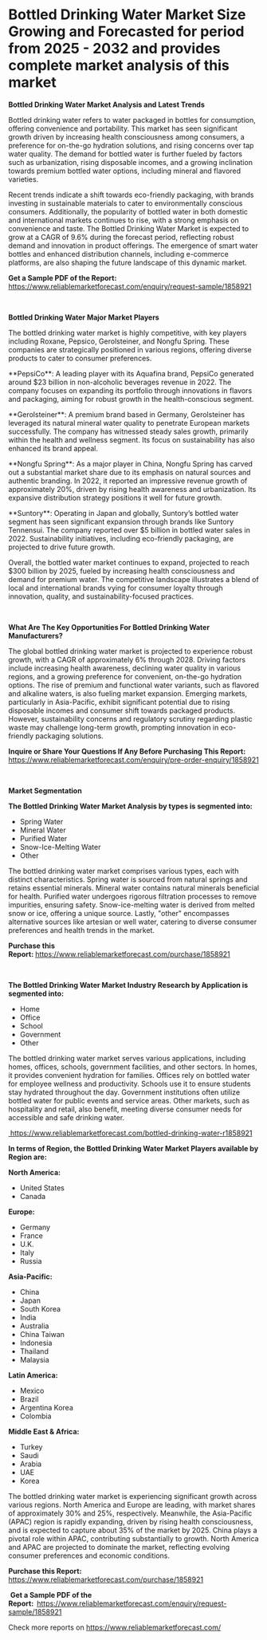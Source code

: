 <p><h1>Bottled Drinking Water Market Size Growing and Forecasted for period from 2025 - 2032 and provides complete market analysis of this market</h1></p><p><strong>Bottled Drinking Water Market Analysis and Latest Trends</strong></p>
<p><p>Bottled drinking water refers to water packaged in bottles for consumption, offering convenience and portability. This market has seen significant growth driven by increasing health consciousness among consumers, a preference for on-the-go hydration solutions, and rising concerns over tap water quality. The demand for bottled water is further fueled by factors such as urbanization, rising disposable incomes, and a growing inclination towards premium bottled water options, including mineral and flavored varieties.</p><p>Recent trends indicate a shift towards eco-friendly packaging, with brands investing in sustainable materials to cater to environmentally conscious consumers. Additionally, the popularity of bottled water in both domestic and international markets continues to rise, with a strong emphasis on convenience and taste. The Bottled Drinking Water Market is expected to grow at a CAGR of 9.6% during the forecast period, reflecting robust demand and innovation in product offerings. The emergence of smart water bottles and enhanced distribution channels, including e-commerce platforms, are also shaping the future landscape of this dynamic market.</p></p>
<p><strong>Get a Sample PDF of the Report:&nbsp;</strong> <a href="https://www.reliablemarketforecast.com/enquiry/request-sample/1858921?utm_campaign=3324&utm_medium=2&utm_source=Github&utm_content=ia&utm_term=07042025&utm_id=bottled-drinking-water">https://www.reliablemarketforecast.com/enquiry/request-sample/1858921</a></p>
<p>&nbsp;</p>
<p><strong>Bottled Drinking Water Major Market Players</strong></p>
<p><p>The bottled drinking water market is highly competitive, with key players including Roxane, Pepsico, Gerolsteiner, and Nongfu Spring. These companies are strategically positioned in various regions, offering diverse products to cater to consumer preferences.</p><p>**PepsiCo**: A leading player with its Aquafina brand, PepsiCo generated around $23 billion in non-alcoholic beverages revenue in 2022. The company focuses on expanding its portfolio through innovations in flavors and packaging, aiming for robust growth in the health-conscious segment.</p><p>**Gerolsteiner**: A premium brand based in Germany, Gerolsteiner has leveraged its natural mineral water quality to penetrate European markets successfully. The company has witnessed steady sales growth, primarily within the health and wellness segment. Its focus on sustainability has also enhanced its brand appeal.</p><p>**Nongfu Spring**: As a major player in China, Nongfu Spring has carved out a substantial market share due to its emphasis on natural sources and authentic branding. In 2022, it reported an impressive revenue growth of approximately 20%, driven by rising health awareness and urbanization. Its expansive distribution strategy positions it well for future growth.</p><p>**Suntory**: Operating in Japan and globally, Suntory’s bottled water segment has seen significant expansion through brands like Suntory Tennensui. The company reported over $5 billion in bottled water sales in 2022. Sustainability initiatives, including eco-friendly packaging, are projected to drive future growth.</p><p>Overall, the bottled water market continues to expand, projected to reach $300 billion by 2025, fueled by increasing health consciousness and demand for premium water. The competitive landscape illustrates a blend of local and international brands vying for consumer loyalty through innovation, quality, and sustainability-focused practices.</p></p>
<p>&nbsp;</p>
<p><strong>What Are The Key Opportunities For Bottled Drinking Water Manufacturers?</strong></p>
<p><p>The global bottled drinking water market is projected to experience robust growth, with a CAGR of approximately 6% through 2028. Driving factors include increasing health awareness, declining water quality in various regions, and a growing preference for convenient, on-the-go hydration options. The rise of premium and functional water variants, such as flavored and alkaline waters, is also fueling market expansion. Emerging markets, particularly in Asia-Pacific, exhibit significant potential due to rising disposable incomes and consumer shift towards packaged products. However, sustainability concerns and regulatory scrutiny regarding plastic waste may challenge long-term growth, prompting innovation in eco-friendly packaging solutions.</p></p>
<p><strong>Inquire or Share Your Questions If Any Before Purchasing This Report:</strong> <a href="https://www.reliablemarketforecast.com/enquiry/pre-order-enquiry/1858921?utm_campaign=3324&utm_medium=2&utm_source=Github&utm_content=ia&utm_term=07042025&utm_id=bottled-drinking-water">https://www.reliablemarketforecast.com/enquiry/pre-order-enquiry/1858921</a></p>
<p>&nbsp;</p>
<p><strong>Market Segmentation</strong></p>
<p><strong>The Bottled Drinking Water Market Analysis by types is segmented into:</strong></p>
<p><ul><li>Spring Water</li><li>Mineral Water</li><li>Purified Water</li><li>Snow-Ice-Melting Water</li><li>Other</li></ul></p>
<p><p>The bottled drinking water market comprises various types, each with distinct characteristics. Spring water is sourced from natural springs and retains essential minerals. Mineral water contains natural minerals beneficial for health. Purified water undergoes rigorous filtration processes to remove impurities, ensuring safety. Snow-ice-melting water is derived from melted snow or ice, offering a unique source. Lastly, "other" encompasses alternative sources like artesian or well water, catering to diverse consumer preferences and health trends in the market.</p></p>
<p><strong>Purchase this Report:&nbsp;</strong><a href="https://www.reliablemarketforecast.com/purchase/1858921?utm_campaign=3324&utm_medium=2&utm_source=Github&utm_content=ia&utm_term=07042025&utm_id=bottled-drinking-water">https://www.reliablemarketforecast.com/purchase/1858921</a></p>
<p>&nbsp;</p>
<p><strong>The Bottled Drinking Water Market Industry Research by Application is segmented into:</strong></p>
<p><ul><li>Home</li><li>Office</li><li>School</li><li>Government</li><li>Other</li></ul></p>
<p><p>The bottled drinking water market serves various applications, including homes, offices, schools, government facilities, and other sectors. In homes, it provides convenient hydration for families. Offices rely on bottled water for employee wellness and productivity. Schools use it to ensure students stay hydrated throughout the day. Government institutions often utilize bottled water for public events and service areas. Other markets, such as hospitality and retail, also benefit, meeting diverse consumer needs for accessible and safe drinking water.</p></p>
<p><a href="https://www.reliablemarketforecast.com/bottled-drinking-water-r1858921?utm_campaign=3324&utm_medium=2&utm_source=Github&utm_content=ia&utm_term=07042025&utm_id=bottled-drinking-water">&nbsp;https://www.reliablemarketforecast.com/bottled-drinking-water-r1858921</a></p>
<p><strong>In terms of Region, the Bottled Drinking Water Market Players available by Region are:</strong></p>
<p>
    <p> <strong> North America: </strong>
        <ul>
            <li>United States</li>
            <li>Canada</li>
        </ul>
        </p> 
    <p> <strong> Europe: </strong>
        <ul>
            <li>Germany</li>
            <li>France</li>
            <li>U.K.</li>
            <li>Italy</li>
            <li>Russia</li>
        </ul>
        </p> 
    <p> <strong> Asia-Pacific: </strong>
        <ul>
            <li>China</li>
            <li>Japan</li>
            <li>South Korea</li>
            <li>India</li>
            <li>Australia</li>
            <li>China Taiwan</li>
            <li>Indonesia</li>
            <li>Thailand</li>
            <li>Malaysia</li>
        </ul>
        </p> 
    <p> <strong> Latin America: </strong>
        <ul>
            <li>Mexico</li>
            <li>Brazil</li>
            <li>Argentina Korea</li>
            <li>Colombia</li>
        </ul>
        </p> 
    <p> <strong> Middle East & Africa: </strong>
        <ul>
            <li>Turkey</li>
            <li>Saudi</li>
            <li>Arabia</li>
            <li>UAE</li>
            <li>Korea</li>
        </ul>
    </p>
    </p>
<p><p>The bottled drinking water market is experiencing significant growth across various regions. North America and Europe are leading, with market shares of approximately 30% and 25%, respectively. Meanwhile, the Asia-Pacific (APAC) region is rapidly expanding, driven by rising health consciousness, and is expected to capture about 35% of the market by 2025. China plays a pivotal role within APAC, contributing substantially to growth. North America and APAC are projected to dominate the market, reflecting evolving consumer preferences and economic conditions.</p></p>
<p><strong>Purchase this Report: </strong><a href="https://www.reliablemarketforecast.com/purchase/1858921?utm_campaign=3324&utm_medium=2&utm_source=Github&utm_content=ia&utm_term=07042025&utm_id=bottled-drinking-water">https://www.reliablemarketforecast.com/purchase/1858921</a></p>
<p>&nbsp;<strong>Get a Sample PDF of the Report:&nbsp;&nbsp;</strong><a href="https://www.reliablemarketforecast.com/enquiry/request-sample/1858921?utm_campaign=3324&utm_medium=2&utm_source=Github&utm_content=ia&utm_term=07042025&utm_id=bottled-drinking-water">https://www.reliablemarketforecast.com/enquiry/request-sample/1858921</a></p>
<p><strong></strong></p>
<p>Check more reports on <a href="https://www.reliablemarketforecast.com/?utm_campaign=3324&utm_medium=2&utm_source=Github&utm_content=ia&utm_term=07042025&utm_id=bottled-drinking-water">https://www.reliablemarketforecast.com/</a></p>